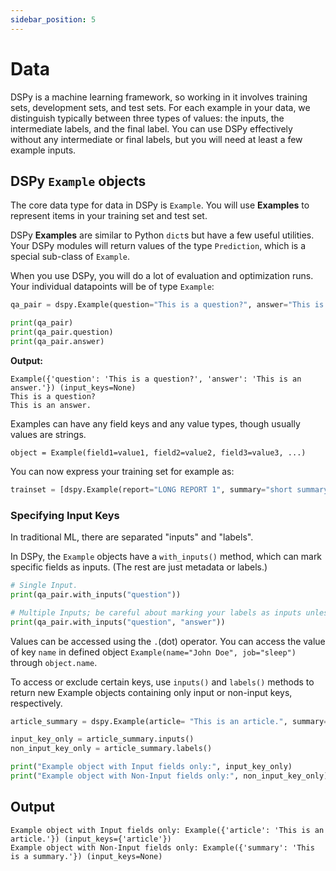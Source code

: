 ```yaml
---
sidebar_position: 5
---
```


# Data

DSPy is a machine learning framework, so working in it involves training sets, development sets, and test sets. For each example in your data, we distinguish typically between three types of values: the inputs, the intermediate labels, and the final label. You can use DSPy effectively without any intermediate or final labels, but you will need at least a few example inputs.

## DSPy `Example` objects

The core data type for data in DSPy is `Example`. You will use **Examples** to represent items in your training set and test set.

DSPy **Examples** are similar to Python `dict`s but have a few useful utilities. Your DSPy modules will return values of the type `Prediction`, which is a special sub-class of `Example`.

When you use DSPy, you will do a lot of evaluation and optimization runs. Your individual datapoints will be of type `Example`:

```python
qa_pair = dspy.Example(question="This is a question?", answer="This is an answer.")

print(qa_pair)
print(qa_pair.question)
print(qa_pair.answer)
```

**Output:**

```text
Example({'question': 'This is a question?', 'answer': 'This is an answer.'}) (input_keys=None)
This is a question?
This is an answer.
```

Examples can have any field keys and any value types, though usually values are strings.

```text
object = Example(field1=value1, field2=value2, field3=value3, ...)
```

You can now express your training set for example as:

```python
trainset = [dspy.Example(report="LONG REPORT 1", summary="short summary 1"), ...]
```


### Specifying Input Keys

In traditional ML, there are separated "inputs" and "labels".

In DSPy, the `Example` objects have a `with_inputs()` method, which can mark specific fields as inputs. (The rest are just metadata or labels.)

```python
# Single Input.
print(qa_pair.with_inputs("question"))

# Multiple Inputs; be careful about marking your labels as inputs unless you mean it.
print(qa_pair.with_inputs("question", "answer"))
```

Values can be accessed using the `.`(dot) operator. You can access the value of key `name` in defined object `Example(name="John Doe", job="sleep")` through `object.name`.

To access or exclude certain keys, use `inputs()` and `labels()` methods to return new Example objects containing only input or non-input keys, respectively.

```python
article_summary = dspy.Example(article= "This is an article.", summary= "This is a summary.").with_inputs("article")

input_key_only = article_summary.inputs()
non_input_key_only = article_summary.labels()

print("Example object with Input fields only:", input_key_only)
print("Example object with Non-Input fields only:", non_input_key_only)
```

## Output

```text
Example object with Input fields only: Example({'article': 'This is an article.'}) (input_keys={'article'})
Example object with Non-Input fields only: Example({'summary': 'This is a summary.'}) (input_keys=None)
```

<!-- ## Loading Dataset from sources

One of the most convenient way to import datasets in DSPy is by using `DataLoader`. The first step is to declare an object, this object can then be used to call utilities to load datasets in different formats:

```python
from dspy.datasets import DataLoader

dl = DataLoader()
```

For most dataset formats, it's quite straightforward you pass the file path to the corresponding method of the format and you'll get the list of `Example` for the dataset in return:

```python
import pandas as pd

csv_dataset = dl.from_csv(
    "sample_dataset.csv",
    fields=("instruction", "context", "response"),
    input_keys=("instruction", "context")
)

json_dataset = dl.from_json(
    "sample_dataset.json",
    fields=("instruction", "context", "response"),
    input_keys=("instruction", "context")
)

parquet_dataset = dl.from_parquet(
    "sample_dataset.parquet",
    fields=("instruction", "context", "response"),
    input_keys=("instruction", "context")
)

pandas_dataset = dl.from_pandas(
    pd.read_csv("sample_dataset.csv"),    # DataFrame
    fields=("instruction", "context", "response"),
    input_keys=("instruction", "context")
)
```

These are some formats that `DataLoader` supports to load from file directly. In the backend, most of these methods leverage the `load_dataset` method from `datasets` library to load these formats. But when working with text data you often use HuggingFace datasets, in order to import HF datasets in list of `Example` format we can use `from_huggingface` method:

```python
blog_alpaca = dl.from_huggingface(
    "intertwine-expel/expel-blog",
    input_keys=("title",)
)
```

You can access the splits of the dataset by accessing the corresponding key:

```python
train_split = blog_alpaca['train']

# Since this is the only split in the dataset we can split this into 
# train and test split ourselves by slicing or sampling 75 rows from the train
# split for testing.
testset = train_split[:75]
trainset = train_split[75:]
```

The way you load a HuggingFace dataset using `load_dataset` is exactly how you load data it via `from_huggingface` as well. This includes passing specific splits, subsplits, read instructions, etc. For code snippets, you can refer to the [cheatsheet snippets](/cheatsheet/#dspy-dataloaders) for loading from HF. -->